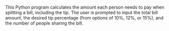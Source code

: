 This Python program calculates the amount each person needs to pay when splitting a bill, including the tip. The user is prompted to input the total bill amount, the desired tip percentage (from options of 10%, 12%, or 15%), and the number of people sharing the bill.
